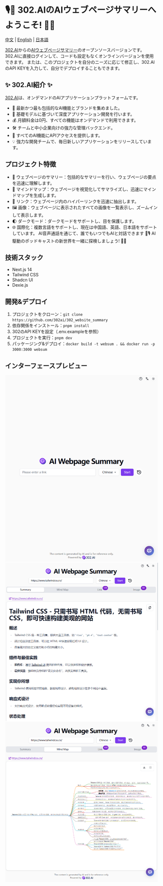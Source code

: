 # 🎙️🤖 302.AIのAIウェブページサマリーへようこそ! 🚀✨

[中文](README_zh.md) | [English](README.md) | [日本語](README_ja.md)

[302.AI](https://302.ai)からの[AIウェブページサマリー](https://302.ai/tools/websum/)のオープンソースバージョンです。
302.AIに直接ログインして、コードも設定もなくオンラインバージョンを使用できます。
または、このプロジェクトを自分のニーズに応じて修正し、302.AIのAPI KEYを入力して、自分でデプロイすることもできます。

## ✨ 302.AI紹介 ✨
[302.AI](https://302.ai)は、オンデマンドのAIアプリケーションプラットフォームです。
- 🧠 最新かつ最も包括的なAI機能とブランドを集めました。
- 🚀 基礎モデルに基づいて深度アプリケーション開発を行います。
- 💰 月額料金は0円、すべての機能はオンデマンドで利用できます。
- 🛠 チームと中小企業向けの強力な管理バックエンド。
- 🔗 すべてのAI機能にAPIアクセスを提供します。
- 💡 強力な開発チームで、毎日新しいアプリケーションをリリースしています。

## プロジェクト特徴
- 📝 ウェブページのサマリー：包括的なサマリーを行い、ウェブページの要点を迅速に理解します。
- 🧠 マインドマップ：ウェブページを視覚化してサマライズし、迅速にマインドマップを生成します。
- 🔗 リンク：ウェブページ内のハイパーリンクを迅速に抽出します。
- 🖼️ 画像：ウェブページに表示されたすべての画像を一覧表示し、ズームインして表示します。
- 🌓 ダークモード：ダークモードをサポートし、目を保護します。
- 🌐 国際化：複数言語をサポートし、現在は中国語、英語、日本語をサポートしています。
AI音声通話を通じて、誰でもいつでもAIと対話できます 🎉🎙️ AI駆動のポッドキャストの新世界を一緒に探検しましょう! 🌟🚀

## 技術スタック
- Next.js 14
- Tailwind CSS
- Shadcn UI
- Dexie.js

## 開発&デプロイ
1. プロジェクトをクローン：`git clone https://github.com/302ai/302_website_summary`
2. 依存関係をインストール：`pnpm install`
3. 302のAPI KEYを設定（.env.exampleを参照）
4. プロジェクトを実行：`pnpm dev`
5. パッケージング&デプロイ：`docker build -t websum . && docker run -p 3000:3000 websum`

## インターフェースプレビュー
![1. メインインターフェース](docs/image-top.png)
![2. ウェブページサマリー](docs/image-summary.png)
![3. マインドマップ](docs/image-mind-map.png)
